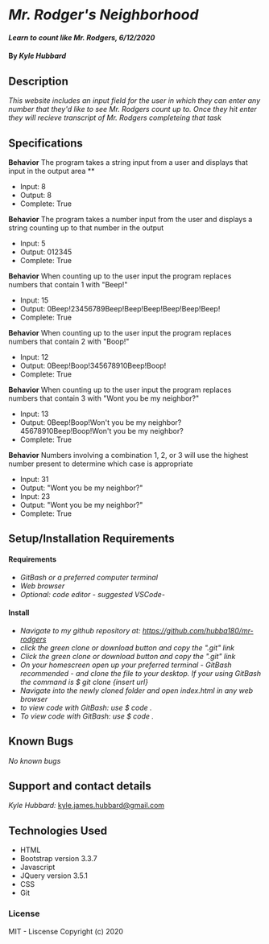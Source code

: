 # _Mr. Rodger's Neighborhood_
#### _Learn to count like Mr. Rodgers, 6/12/2020_
#### By _**Kyle Hubbard**_
## Description
_This website includes an input field for the user in which they can enter any number that they'd like to see Mr. Rodgers count up to. Once they hit enter they will recieve transcript of Mr. Rodgers completeing that task_

## Specifications

**Behavior** The program takes a string input from a user and displays that input in the output area **
* Input: 8
* Output: 8
* Complete: True

**Behavior** The program takes a number input from the user and displays a string counting up to that number in the output
* Input: 5
* Output: 012345
* Complete: True

**Behavior** When counting up to the user input the program replaces numbers that contain 1 with "Beep!"
* Input: 15
* Output: 0Beep!23456789Beep!Beep!Beep!Beep!Beep!Beep!
* Complete: True

**Behavior** When counting up to the user input the program replaces numbers that contain 2 with "Boop!"
* Input: 12
* Output: 0Beep!Boop!345678910Beep!Boop!
* Complete: True

**Behavior** When counting up to the user input the program replaces numbers that contain 3 with "Wont you be my neighbor?"
* Input: 13
* Output: 0Beep!Boop!Won't you be my neighbor?45678910Beep!Boop!Won't you be my neighbor?
* Complete: True

**Behavior** Numbers involving a combination 1, 2, or 3 will use the highest number present to determine which case is appropriate
* Input: 31
* Output: "Wont you be my neighbor?"
* Input: 23
* Output: "Wont you be my neighbor?"
* Complete: True

## Setup/Installation Requirements

#### Requirements

* _GitBash or a preferred computer terminal_
* _Web browser_
* _Optional: code editor - suggested VSCode-_

#### Install

* _Navigate to my github repository at: https://github.com/hubba180/mr-rodgers_
* _click the green clone or download button and copy the ".git" link_
* _Click the green clone or download button and copy the ".git" link_
* _On your homescreen open up your preferred terminal - GitBash recommended - and clone the file to your desktop. If your using GitBash the command is $ git clone {insert url}_
* _Navigate into the newly cloned folder and open index.html in any web browser_
* _to view code with GitBash: use $ code ._
* _To view code with GitBash: use $ code ._

## Known Bugs

_No known bugs_
## Support and contact details
_Kyle Hubbard:_
kyle.james.hubbard@gmail.com
## Technologies Used
* HTML
* Bootstrap version 3.3.7
* Javascript
* JQuery version 3.5.1
* CSS
* Git
### License
MIT - Liscense
Copyright (c) 2020 